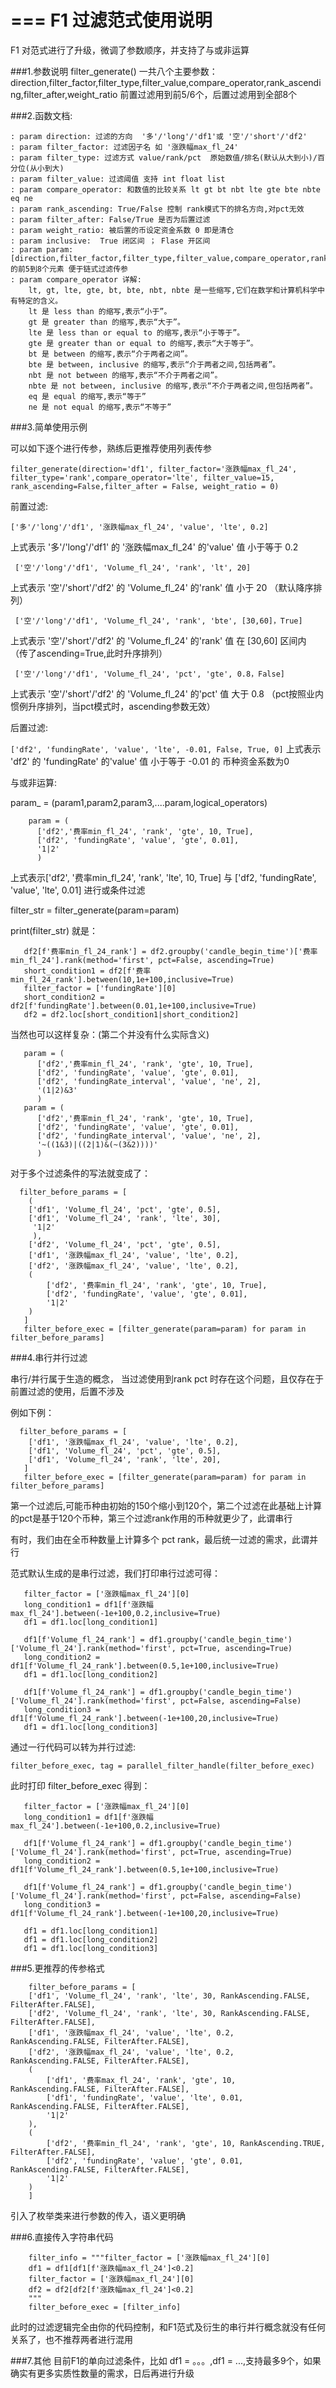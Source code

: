 # === F1 过滤范式使用说明
F1 对范式进行了升级，微调了参数顺序，并支持了与或非运算

###1.参数说明
filter_generate() 一共八个主要参数：
direction,filter_factor,filter_type,filter_value,compare_operator,rank_ascending,filter_after,weight_ratio
前置过滤用到前5/6个，后置过滤用到全部8个

###2.函数文档:

    : param direction: 过滤的方向  '多'/'long'/'df1'或 '空'/'short'/'df2'
    : param filter_factor: 过滤因子名 如 '涨跌幅max_fl_24'
    : param filter_type: 过滤方式 value/rank/pct  原始数值/排名(默认从大到小)/百分位(从小到大)
    : param filter_value: 过滤阈值 支持 int float list
    : param compare_operator: 和数值的比较关系 lt gt bt nbt lte gte bte nbte eq ne
    : param rank_ascending: True/False 控制 rank模式下的排名方向,对pct无效
    : param filter_after: False/True 是否为后置过滤
    : param weight_ratio: 被后置的币设定资金系数 0 即是清仓
    : param inclusive:  True 闭区间 ； Flase 开区间
    : param param: [direction,filter_factor,filter_type,filter_value,compare_operator,rank_ascending,filter_after,weight_ratio] 的前5到8个元素 便于链式过滤传参
    : param compare_operator 详解:
        lt, gt, lte, gte, bt, bte, nbt, nbte 是一些缩写,它们在数学和计算机科学中有特定的含义。
        lt 是 less than 的缩写,表示“小于”。
        gt 是 greater than 的缩写,表示“大于”。
        lte 是 less than or equal to 的缩写,表示“小于等于”。
        gte 是 greater than or equal to 的缩写,表示“大于等于”。
        bt 是 between 的缩写,表示“介于两者之间”。
        bte 是 between, inclusive 的缩写,表示“介于两者之间,包括两者”。
        nbt 是 not between 的缩写,表示“不介于两者之间”。
        nbte 是 not between, inclusive 的缩写,表示“不介于两者之间,但包括两者”。
        eq 是 equal 的缩写,表示“等于”
        ne 是 not equal 的缩写,表示“不等于”

###3.简单使用示例

可以如下逐个进行传参，熟练后更推荐使用列表传参

`filter_generate(direction='df1', filter_factor='涨跌幅max_fl_24', filter_type='rank',compare_operator='lte',
filter_value=15,  rank_ascending=False,filter_after = False, weight_ratio = 0)
`

前置过滤:

 `['多'/'long'/'df1', '涨跌幅max_fl_24', 'value', 'lte', 0.2]`

上式表示 '多'/'long'/'df1' 的 '涨跌幅max_fl_24' 的'value' 值 小于等于 0.2


` ['空'/'long'/'df1', 'Volume_fl_24', 'rank', 'lt', 20]`

上式表示 '空'/'short'/'df2' 的 'Volume_fl_24' 的'rank' 值 小于 20 （默认降序排列）

` ['空'/'long'/'df1', 'Volume_fl_24', 'rank', 'bte', [30,60]，True]`

上式表示 '空'/'short'/'df2' 的 'Volume_fl_24' 的'rank' 值 在 [30,60] 区间内 （传了ascending=True,此时升序排列）

` ['空'/'long'/'df1', 'Volume_fl_24', 'pct', 'gte', 0.8，False]`

上式表示 '空'/'short'/'df2' 的 'Volume_fl_24' 的'pct' 值 大于 0.8 （pct按照业内惯例升序排列，当pct模式时，ascending参数无效）

后置过滤:

 `['df2', 'fundingRate', 'value', 'lte', -0.01, False, True, 0]`
上式表示 'df2' 的 'fundingRate' 的'value' 值 小于等于 -0.01 的 币种资金系数为0


与或非运算:

param_ = (param1,param2,param3,....param,logical_operators)


```
    param = (
      ['df2','费率min_fl_24', 'rank', 'gte', 10, True],
      ['df2', 'fundingRate', 'value', 'gte', 0.01],
      '1|2'
      )
```

上式表示['df2', '费率min_fl_24', 'rank', 'lte', 10, True] 与 ['df2, 'fundingRate', 'value', 'lte', 0.01] 进行或条件过滤

filter_str = filter_generate(param=param)

print(filter_str) 就是：
```
   df2[f'费率min_fl_24_rank'] = df2.groupby('candle_begin_time')['费率min_fl_24'].rank(method='first', pct=False, ascending=True)
   short_condition1 = df2[f'费率min_fl_24_rank'].between(10,1e+100,inclusive=True)
   filter_factor = ['fundingRate'][0]
   short_condition2 = df2[f'fundingRate'].between(0.01,1e+100,inclusive=True)
   df2 = df2.loc[short_condition1|short_condition2]  
```

当然也可以这样复杂：(第二个并没有什么实际含义)
```
   param = (
      ['df2','费率min_fl_24', 'rank', 'gte', 10, True],
      ['df2', 'fundingRate', 'value', 'gte', 0.01],
      ['df2', 'fundingRate_interval', 'value', 'ne', 2],
      '(1|2)&3'
      )
   param = (
      ['df2','费率min_fl_24', 'rank', 'gte', 10, True],
      ['df2', 'fundingRate', 'value', 'gte', 0.01],
      ['df2', 'fundingRate_interval', 'value', 'ne', 2],
      '~((1&3)|((2|1)&(~(3&2))))'
      ) 
```

对于多个过滤条件的写法就变成了：

```
  filter_before_params = [
    (
    ['df1', 'Volume_fl_24', 'pct', 'gte', 0.5],
    ['df1', 'Volume_fl_24', 'rank', 'lte', 30],
     '1|2'
     ),
    ['df2', 'Volume_fl_24', 'pct', 'gte', 0.5],
    ['df1', '涨跌幅max_fl_24', 'value', 'lte', 0.2],
    ['df2', '涨跌幅max_fl_24', 'value', 'lte', 0.2],
    (
        ['df2', '费率min_fl_24', 'rank', 'gte', 10, True],
        ['df2', 'fundingRate', 'value', 'gte', 0.01],
        '1|2'
    )
   ]
   filter_before_exec = [filter_generate(param=param) for param in filter_before_params] 
```

###4.串行并行过滤

串行/并行属于生造的概念， 当过滤使用到rank pct 时存在这个问题，且仅存在于前置过滤的使用，后置不涉及

例如下例：
```
  filter_before_params = [
    ['df1', '涨跌幅max_fl_24', 'value', 'lte', 0.2],
    ['df1', 'Volume_fl_24', 'pct', 'gte', 0.5],
    ['df1', 'Volume_fl_24', 'rank', 'lte', 20],
   ]
   filter_before_exec = [filter_generate(param=param) for param in filter_before_params] 
```
第一个过滤后,可能币种由初始的150个缩小到120个，第二个过滤在此基础上计算的pct是基于120个币种，第三个过滤rank作用的币种就更少了，此谓串行

有时，我们由在全币种数量上计算多个 pct rank，最后统一过滤的需求，此谓并行

范式默认生成的是串行过滤，我们打印串行过滤可得：
```
   filter_factor = ['涨跌幅max_fl_24'][0]
   long_condition1 = df1[f'涨跌幅max_fl_24'].between(-1e+100,0.2,inclusive=True)
   df1 = df1.loc[long_condition1] 
   
   df1[f'Volume_fl_24_rank'] = df1.groupby('candle_begin_time')['Volume_fl_24'].rank(method='first', pct=True, ascending=True)
   long_condition2 = df1[f'Volume_fl_24_rank'].between(0.5,1e+100,inclusive=True)
   df1 = df1.loc[long_condition2] 
   
   df1[f'Volume_fl_24_rank'] = df1.groupby('candle_begin_time')['Volume_fl_24'].rank(method='first', pct=False, ascending=False)
   long_condition3 = df1[f'Volume_fl_24_rank'].between(-1e+100,20,inclusive=True)
   df1 = df1.loc[long_condition3] 
```

通过一行代码可以转为并行过滤:

`filter_before_exec, tag = parallel_filter_handle(filter_before_exec)`

此时打印 filter_before_exec 得到：
```
   filter_factor = ['涨跌幅max_fl_24'][0]
   long_condition1 = df1[f'涨跌幅max_fl_24'].between(-1e+100,0.2,inclusive=True) 
   
   df1[f'Volume_fl_24_rank'] = df1.groupby('candle_begin_time')['Volume_fl_24'].rank(method='first', pct=True, ascending=True)
   long_condition2 = df1[f'Volume_fl_24_rank'].between(0.5,1e+100,inclusive=True) 
   
   df1[f'Volume_fl_24_rank'] = df1.groupby('candle_begin_time')['Volume_fl_24'].rank(method='first', pct=False, ascending=False)
   long_condition3 = df1[f'Volume_fl_24_rank'].between(-1e+100,20,inclusive=True) 
   
   df1 = df1.loc[long_condition1]
   df1 = df1.loc[long_condition2]
   df1 = df1.loc[long_condition3] 
```

###5.更推荐的传参格式
```
    filter_before_params = [
    ['df1', 'Volume_fl_24', 'rank', 'lte', 30, RankAscending.FALSE, FilterAfter.FALSE],
    ['df2', 'Volume_fl_24', 'rank', 'lte', 30, RankAscending.FALSE, FilterAfter.FALSE],
    ['df1', '涨跌幅max_fl_24', 'value', 'lte', 0.2, RankAscending.FALSE, FilterAfter.FALSE],
    ['df2', '涨跌幅max_fl_24', 'value', 'lte', 0.2, RankAscending.FALSE, FilterAfter.FALSE],
    (
        ['df1', '费率max_fl_24', 'rank', 'gte', 10, RankAscending.FALSE, FilterAfter.FALSE],
        ['df1', 'fundingRate', 'value', 'lte', 0.01, RankAscending.FALSE, FilterAfter.FALSE],
        '1|2'
    ),
    (
        ['df2', '费率min_fl_24', 'rank', 'gte', 10, RankAscending.TRUE, FilterAfter.FALSE],
        ['df2', 'fundingRate', 'value', 'gte', 0.01, RankAscending.FALSE, FilterAfter.FALSE],
        '1|2'
    )
    ] 
```

引入了枚举类来进行参数的传入，语义更明确

###6.直接传入字符串代码

```
    filter_info = """filter_factor = ['涨跌幅max_fl_24'][0]
    df1 = df1[df1[f'涨跌幅max_fl_24']<0.2]
    filter_factor = ['涨跌幅max_fl_24'][0]
    df2 = df2[df2[f'涨跌幅max_fl_24']<0.2]
    """
    filter_before_exec = [filter_info] 
```

此时的过滤逻辑完全由你的代码控制，和F1范式及衍生的串行并行概念就没有任何关系了，也不推荐两者进行混用

###7.其他
目前F1的单向过滤条件，比如 df1 = 。。。,df1 = ...,支持最多9个，如果确实有更多实质性数量的需求，日后再进行升级

